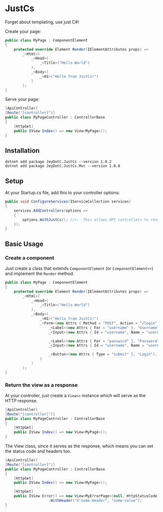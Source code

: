 ﻿# JustCs

Forget about templating, use just C#!

Create your page:

```csharp
public class MyPage : ComponentElement
{
    protected override Element Render(IElementAttributes props) =>
        _<Html>(
            _<Head>(
                _<Title>("Hello World")
            ),
            _<Body>(
                _<H1>("Hello from JustCs!")
            )
        );
}
```

Serve your page:

```csharp
[ApiController]
[Route("[controller]")]
public class MyPageController : ControllerBase
{
    [HttpGet]
    public IView Index() => new View<MyPage>();
}
```

## Installation

```shell
dotnet add package JeyDotC.JustCs --version 1.0.2
dotnet add package JeyDotC.JustCs.Mvc --version 1.0.0
```

## Setup

At your Startup.cs file, add this to your controller options:

```csharp
public void ConfigureServices(IServiceCollection services)
{
    services.AddControllers(options =>
    {
        options.WithJustCs(); //<-- This allows API controllers to render JustCs HTML views.
    });
}
```

## Basic Usage

### Create a component

Just create a class that extends `ComponentElement` (or `ComponentElement<>`) and implement the `Render` method.

```csharp
public class MyPage : ComponentElement
{
    protected override Element Render(IElementAttributes props) =>
        _<Html>(
            _<Head>(
                _<Title>("Hello World")
            ),
            _<Body>(
                _<H1>("Hello from JustCs!")
                _<Form>(new Attrs { Method = "POST", Action = "/login" },
                    _<Label>(new Attrs { For = "username" }, "Username"),
                    _<Input>(new Attrs { Id = "username", Name = "username", Type = "text", Placeholder = "User Name" }),

                    _<Label>(new Attrs { For = "password" }, "Password"),
                    _<Input>(new Attrs { Id = "username", Name = "username", Type = "password" }),

                    _<Button>(new Attrs { Type = "submit" }, "Login"),
                )
            )
        );
}
```

### Return the view as a response

At your controller, just create a `View<>` instance which will serve as the HTTP response.

```csharp
[ApiController]
[Route("[controller]")]
public class MyPageController : ControllerBase
{
    [HttpGet]
    public IView Index() => new View<MyPage>();
}
```

The View class, since it serves as the response, which means you can set the status code and headers too.

```csharp
[ApiController]
[Route("[controller]")]
public class MyPageController : ControllerBase
{
    [HttpGet]
    public IView Index() => new View<MyPage>();

    [HttpGet]
    public IView Error() => new View<MyErrorPage>(null, HttpStatusCode.ServerError)
                    .WithHeader("X-Some-Header", "some-value");
}
```
